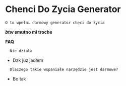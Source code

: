 # Chenci Do Zycia Generator
```
O to wpełni darmowy generator chęci do życia 
```

***btw* smutno mi troche**

**FAQ**
```
  Nie działa
```
* Dzk już jadłem
```
  Dlaczego takie wspaniałe narzędzie jest darmowe?
```
* Bo tak


